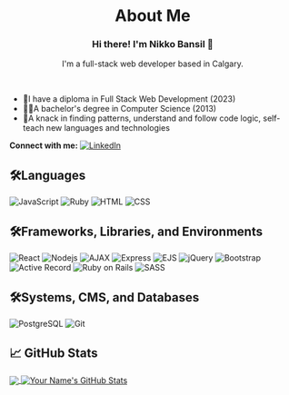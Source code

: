 <div align="center">
  <h1>About Me</h1>
  <h3>Hi there! I'm Nikko Bansil 👋</h3>
  <p>I'm a full-stack web developer based in Calgary.</p>
  <br />
</div>
<div>
  <ul>
   <li>🎒I have a diploma in Full Stack Web Development (2023)</li>
   <li>🧑‍💻A bachelor's degree in Computer Science (2013)</li>
   <li>🧩A knack in finding patterns, understand and follow code logic, self-teach new languages and technologies </li>
  </ul>
</div>

**Connect with me:** [![LinkedIn](https://img.shields.io/badge/-LinkedIn-blue?style=flat&logo=linkedin&logoColor=white&link=[https://www.linkedin.com/in/nikko-bansil/])](https://www.linkedin.com/in/nikko-bansil/)


## 🛠️Languages
![JavaScript](https://img.shields.io/badge/-JavaScript-black?style=flat-square&logo=javascript)
![Ruby](https://img.shields.io/badge/-Ruby-black?style=flat-square&logo=ruby)
![HTML](https://img.shields.io/badge/HTML-v5-black?style=flat-square&logo=html5)
![CSS](https://img.shields.io/badge/CSS-v3-black?style=flat-square&logo=css3)

## 🛠️Frameworks, Libraries, and Environments
![React](https://img.shields.io/badge/-React-black?style=flat-square&logo=react)
![Nodejs](https://img.shields.io/badge/-Nodejs-black?style=flat-square&logo=Node.js)
![AJAX](https://img.shields.io/badge/AJAX-Ready-black?style=flat-square&logo=javascript)
![Express](https://img.shields.io/badge/Express-v4-black?style=flat-square&logo=express)
![EJS](https://img.shields.io/badge/EJS-Ready-black?style=flat-square&logo=ejs)
![jQuery](https://img.shields.io/badge/jQuery-v3-black?style=flat-square&logo=jquery)
![Bootstrap](https://img.shields.io/badge/Bootstrap-v5-black?style=flat-square&logo=bootstrap)
![Active Record](https://img.shields.io/badge/Active_Record-Ready-black?style=flat-square&logo=ruby-on-rails)
![Ruby on Rails](https://img.shields.io/badge/Ruby_on_Rails-v6.1.3-black?style=flat-square&logo=ruby-on-rails)
![SASS](https://img.shields.io/badge/SASS-Ready-black?style=flat-square&logo=sass)

## 🛠️Systems, CMS, and Databases
![PostgreSQL](https://img.shields.io/badge/-PostgreSQL-336791?style=flat-square&logo=postgresql)
![Git](https://img.shields.io/badge/-Git-black?style=flat-square&logo=git)



## &#x1f4c8; GitHub Stats
<a href="https://github.com/JonixB">
  <img align="center" src="https://github-readme-stats.vercel.app/api/top-langs/?username=JonixB&hide=java,html&title_color=ffffff&text_color=c9cacc&icon_color=2bbc8a&bg_color=1d1f21" />
</a>
<a href="https://github.com/JonixB">
  <img align="center" src="https://github-readme-stats.vercel.app/api?username=JonixB&show_icons=true&line_height=27&count_private=true&title_color=ffffff&text_color=c9cacc&icon_color=2bbc8a&bg_color=1d1f21" alt="Your Name's GitHub Stats" />
</a>

